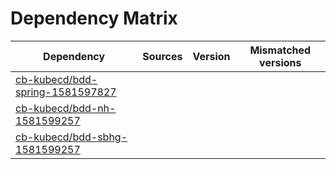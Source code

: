 # Dependency Matrix

Dependency | Sources | Version | Mismatched versions
---------- | ------- | ------- | -------------------
[cb-kubecd/bdd-spring-1581597827](https://github.com/cb-kubecd/bdd-spring-1581597827.git) |  | []() | 
[cb-kubecd/bdd-nh-1581599257](https://github.com/cb-kubecd/bdd-nh-1581599257.git) |  | []() | 
[cb-kubecd/bdd-sbhg-1581599257](https://github.com/cb-kubecd/bdd-sbhg-1581599257.git) |  | []() | 
